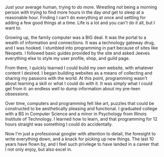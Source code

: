 Just your average human, trying to do more. Wrestling not being a morning person with trying to find more hours in the day _and_ get to sleep at a reasonable hour. Finding I can't do everything at once and settling for adding a few good things at a time. Life is a lot and you can't do it all, but I want to.

Growing up, the family computer was a BIG deal. It was the portal to a wealth of information and connections. It was a technology gateway drug, and I was hooked. I stumbled into programming in part because of sites like Neopets. I followed basic guides provided by the site and asked Jeeves everything else to style my user profile, shop, and guild page.

From there, I quickly learned I could build my _own_ website, with whatever content I desired. I began building websites as a means of collecting and sharing my passions with the world. At this point, programming wasn't about learning a skill or what I could do with it. It was simply what I could get from it: an endless well to dump information about my pre-teen obsessions.

Over time, computers and programming felt like art, puzzles that could be constructed to be aesthetically pleasing and functional. I graduated college with a BS in Computer Science and a minor in Psychology from Illinois Institute of Technology. I learned how to learn, and that programming for 12 hours straight was something I could do accidentally.

Now I'm just a professional googler with attention to detail, the foresight to write everything down, and a knack for picking up new things. The last 10 years have flown by, and I feel such privilege to have landed in a career that I not only enjoy, but also excel in.
